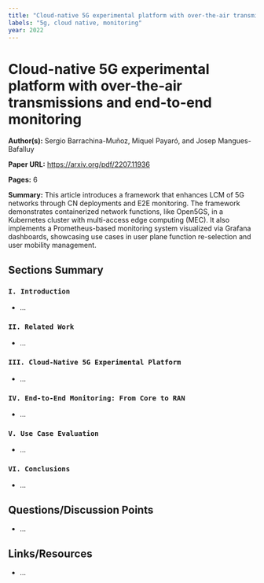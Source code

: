 ```yaml
---
title: "Cloud-native 5G experimental platform with over-the-air transmissions and end-to-end monitoring"
labels: "5g, cloud native, monitoring"
year: 2022
---
```


# Cloud-native 5G experimental platform with over-the-air transmissions and end-to-end monitoring

**Author(s):** Sergio Barrachina-Muñoz, Miquel Payaró, and Josep Mangues-Bafalluy

**Paper URL:** https://arxiv.org/pdf/2207.11936

**Pages:** 6

**Summary:** This article introduces a framework that enhances LCM of 5G networks through CN deployments and E2E monitoring. The framework demonstrates containerized network functions, like Open5GS, in a Kubernetes cluster with multi-access edge computing (MEC). It also implements a Prometheus-based monitoring system visualized via Grafana dashboards, showcasing use cases in user plane function re-selection and user mobility management.

## Sections Summary

### `I. Introduction`
- ...
  
### `II. Related Work`
- ...

### `III. Cloud-Native 5G Experimental Platform`
- ...

### `IV. End-to-End Monitoring: From Core to RAN`
- ...

### `V. Use Case Evaluation`
- ...

### `VI. Conclusions`
- ...

## Questions/Discussion Points

- ...

## Links/Resources

- ...
